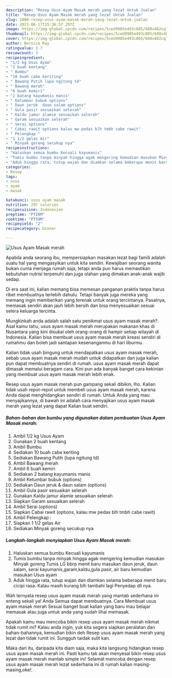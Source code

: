 ```yaml
---
description: "Resep Usus Ayam Masak merah yang lezat Untuk Jualan"
title: "Resep Usus Ayam Masak merah yang lezat Untuk Jualan"
slug: 1000-resep-usus-ayam-masak-merah-yang-lezat-untuk-jualan
date: 2021-06-17T15:36:57.297Z
image: https://img-global.cpcdn.com/recipes/5ced9985e493c805/680x482cq70/usus-ayam-masak-merah-foto-resep-utama.jpg
thumbnail: https://img-global.cpcdn.com/recipes/5ced9985e493c805/680x482cq70/usus-ayam-masak-merah-foto-resep-utama.jpg
cover: https://img-global.cpcdn.com/recipes/5ced9985e493c805/680x482cq70/usus-ayam-masak-merah-foto-resep-utama.jpg
author: Bernice Ray
ratingvalue: 3.7
reviewcount: 3
recipeingredient:
- "1/2 kg Usus Ayam"
- "2 buah kentang"
- " Bumbu"
- "10 buah cabe keriting"
- " Bawang Putih lupa ngitung td"
- " Bawang merah"
- "6 buah kemiri"
- "2 batang kayumanis manis"
- " Ketumbar bubuk options"
- " Daun jeruk  daun salam options"
- " Gula pasir sesuaikan selerah"
- " Kaldu jamur alamie sesuaikan selerah"
- " Garam sesuaikan selerah"
- " Serai options"
- " Cabai rawit options kalau mw pedas blh tmbh cabe rawit"
- " Pelengkap "
- "1 1/2 gelas Air"
- " Minyak goreng secukup nya"
recipeinstructions:
- "Haluskan semua bumbu Kecuali kayumanis"
- "Tumis bumbu tanpa minyak hingga agak mengering kemudian masukan Minyak goreng Tumis LG bbrp menit baru masukan daun jeruk, daun salam, serai kayumanis,garam,kaldu,gula pasir, air baru kemudian masukan Usus ayam"
- "Aduk hingga rata, tutup wajan dan diamkan selama beberapa menit baru cicipi rasa. Kalau masih kurang blh tambahi lagi Penyedap dll nya."
categories:
- Resep
tags:
- usus
- ayam
- masak

katakunci: usus ayam masak 
nutrition: 297 calories
recipecuisine: Indonesian
preptime: "PT28M"
cooktime: "PT59M"
recipeyield: "2"
recipecategory: Dinner

---
```



![Usus Ayam Masak merah](https://img-global.cpcdn.com/recipes/5ced9985e493c805/680x482cq70/usus-ayam-masak-merah-foto-resep-utama.jpg)

Apabila anda seorang ibu, mempersiapkan masakan lezat bagi famili adalah suatu hal yang mengasyikan untuk kita sendiri. Kewajiban seorang  wanita bukan cuma menjaga rumah saja, tetapi anda pun harus memastikan kebutuhan nutrisi terpenuhi dan juga olahan yang dimakan anak-anak wajib sedap.

Di era  saat ini, kalian memang bisa memesan panganan praktis tanpa harus ribet membuatnya terlebih dahulu. Tetapi banyak juga mereka yang memang ingin memberikan yang terenak untuk orang tercintanya. Pasalnya, memasak sendiri akan jauh lebih bersih dan bisa menyesuaikan sesuai selera keluarga tercinta. 



Mungkinkah anda adalah salah satu penikmat usus ayam masak merah?. Asal kamu tahu, usus ayam masak merah merupakan makanan khas di Nusantara yang kini disukai oleh orang-orang di hampir setiap wilayah di Indonesia. Kalian bisa membuat usus ayam masak merah kreasi sendiri di rumahmu dan boleh jadi santapan kesenanganmu di hari liburmu.

Kalian tidak usah bingung untuk mendapatkan usus ayam masak merah, sebab usus ayam masak merah mudah untuk didapatkan dan juga kalian pun dapat membuatnya sendiri di rumah. usus ayam masak merah dapat dimasak memalui beragam cara. Kini pun ada banyak banget cara kekinian yang membuat usus ayam masak merah lebih enak.

Resep usus ayam masak merah pun gampang sekali dibikin, lho. Kalian tidak usah repot-repot untuk membeli usus ayam masak merah, karena Anda dapat menghidangkan sendiri di rumah. Untuk Anda yang mau menyajikannya, di bawah ini adalah cara menyajikan usus ayam masak merah yang lezat yang dapat Kalian buat sendiri.

<!--inarticleads1-->

##### Bahan-bahan dan bumbu yang digunakan dalam pembuatan Usus Ayam Masak merah:

1. Ambil 1/2 kg Usus Ayam
1. Gunakan 2 buah kentang
1. Ambil  Bumbu
1. Sediakan 10 buah cabe keriting
1. Sediakan  Bawang Putih (lupa ngitung td)
1. Ambil  Bawang merah
1. Ambil 6 buah kemiri
1. Sediakan 2 batang kayumanis manis
1. Ambil  Ketumbar bubuk (options)
1. Sediakan  Daun jeruk &amp; daun salam (options)
1. Ambil  Gula pasir sesuaikan selerah
1. Gunakan  Kaldu jamur alamie sesuaikan selerah
1. Siapkan  Garam sesuaikan selerah
1. Ambil  Serai (options)
1. Siapkan  Cabai rawit (options, kalau mw pedas blh tmbh cabe rawit)
1. Ambil  Pelengkap :
1. Siapkan 1 1/2 gelas Air
1. Sediakan  Minyak goreng secukup nya




<!--inarticleads2-->

##### Langkah-langkah menyiapkan Usus Ayam Masak merah:

1. Haluskan semua bumbu Kecuali kayumanis
1. Tumis bumbu tanpa minyak hingga agak mengering kemudian masukan Minyak goreng Tumis LG bbrp menit baru masukan daun jeruk, daun salam, serai kayumanis,garam,kaldu,gula pasir, air baru kemudian masukan Usus ayam
1. Aduk hingga rata, tutup wajan dan diamkan selama beberapa menit baru cicipi rasa. Kalau masih kurang blh tambahi lagi Penyedap dll nya.




Wah ternyata resep usus ayam masak merah yang mantab sederhana ini enteng sekali ya! Anda Semua dapat membuatnya. Cara Membuat usus ayam masak merah Sesuai banget buat kalian yang baru mau belajar memasak atau juga untuk anda yang sudah lihai memasak.

Apakah kamu mau mencoba bikin resep usus ayam masak merah nikmat tidak rumit ini? Kalau anda ingin, yuk kita segera siapkan peralatan dan bahan-bahannya, kemudian bikin deh Resep usus ayam masak merah yang lezat dan tidak rumit ini. Sungguh taidak sulit kan. 

Maka dari itu, daripada kita diam saja, maka kita langsung hidangkan resep usus ayam masak merah ini. Pasti kamu tak akan menyesal bikin resep usus ayam masak merah mantab simple ini! Selamat mencoba dengan resep usus ayam masak merah lezat sederhana ini di rumah kalian masing-masing,oke!.

